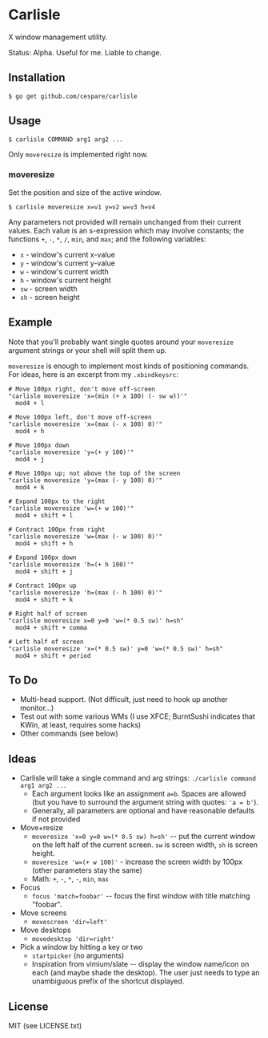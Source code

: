 # Carlisle

X window management utility.

Status: Alpha. Useful for me. Liable to change.

## Installation

    $ go get github.com/cespare/carlisle

## Usage

    $ carlisle COMMAND arg1 arg2 ...

Only `moveresize` is implemented right now.

### moveresize

Set the position and size of the active window.

    $ carlisle moveresize x=v1 y=v2 w=v3 h=v4

Any parameters not provided will remain unchanged from their current values. Each value is an s-expression
which may involve constants; the functions `+`, `-`, `*`, `/`, `min`, and `max`; and the following variables:

* `x` - window's current x-value
* `y` - window's current y-value
* `w` - window's current width
* `h` - window's current height
* `sw` - screen width
* `sh` - screen height

## Example

Note that you'll probably want single quotes around your `moveresize` argument strings or your shell will
split them up.

`moveresize` is enough to implement most kinds of positioning commands. For ideas, here is an excerpt from my
`.xbindkeysrc`:

```
# Move 100px right, don't move off-screen
"carlisle moveresize 'x=(min (+ x 100) (- sw w))'"
  mod4 + l

# Move 100px left, don't move off-screen
"carlisle moveresize 'x=(max (- x 100) 0)'"
  mod4 + h

# Move 100px down
"carlisle moveresize 'y=(+ y 100)'"
  mod4 + j

# Move 100px up; not above the top of the screen
"carlisle moveresize 'y=(max (- y 100) 0)'"
  mod4 + k

# Expand 100px to the right
"carlisle moveresize 'w=(+ w 100)'"
  mod4 + shift + l

# Contract 100px from right
"carlisle moveresize 'w=(max (- w 100) 0)'"
  mod4 + shift + h

# Expand 100px down
"carlisle moveresize 'h=(+ h 100)'"
  mod4 + shift + j

# Contract 100px up
"carlisle moveresize 'h=(max (- h 100) 0)'"
  mod4 + shift + k

# Right half of screen
"carlisle moveresize x=0 y=0 'w=(* 0.5 sw)' h=sh"
  mod4 + shift + comma

# Left half of screen
"carlisle moveresize 'x=(* 0.5 sw)' y=0 'w=(* 0.5 sw)' h=sh"
  mod4 + shift + period
```

## To Do

* Multi-head support. (Not difficult, just need to hook up another monitor...)
* Test out with some various WMs (I use XFCE; BurntSushi indicates that KWin, at least, requires some hacks)
* Other commands (see below)


## Ideas

* Carlisle will take a single command and arg strings: `./carlisle command arg1 arg2 ...`
  - Each argument looks like an assignment `a=b`. Spaces are allowed (but you have to surround the argument
    string with quotes: `'a = b'`).
  - Generally, all parameters are optional and have reasonable defaults if not provided
* Move+resize
  - `moveresize 'x=0 y=0 w=(* 0.5 sw) h=sh'` -- put the current window on the left half of the current
    screen. `sw` is screen width, `sh` is screen height.
  - `moveresize 'w=(+ w 100)'` - increase the screen width by 100px (other parameters stay the same)
  - Math: `+`, `-`, `*`, `-`, `min`, `max`
* Focus
  - `focus 'match=foobar'` -- focus the first window with title matching "foobar".
* Move screens
  - `movescreen 'dir=left'`
* Move desktops
  - `movedesktop 'dir=right'`
* Pick a window by hitting a key or two
  - `startpicker` (no arguments)
  - Inspiration from vimium/slate -- display the window name/icon on each (and maybe shade the desktop). The
    user just needs to type an unambiguous prefix of the shortcut displayed.

## License

MIT (see LICENSE.txt)
